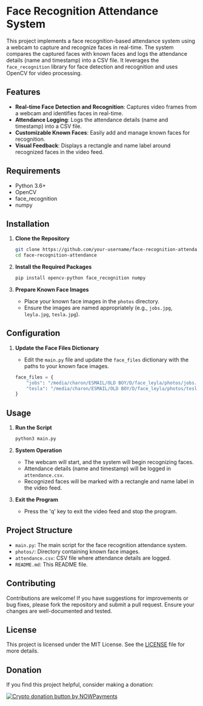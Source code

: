 
# Face Recognition Attendance System

This project implements a face recognition-based attendance system using a webcam to capture and recognize faces in real-time. The system compares the captured faces with known faces and logs the attendance details (name and timestamp) into a CSV file. It leverages the `face_recognition` library for face detection and recognition and uses OpenCV for video processing.

## Features

- **Real-time Face Detection and Recognition**: Captures video frames from a webcam and identifies faces in real-time.
- **Attendance Logging**: Logs the attendance details (name and timestamp) into a CSV file.
- **Customizable Known Faces**: Easily add and manage known faces for recognition.
- **Visual Feedback**: Displays a rectangle and name label around recognized faces in the video feed.

## Requirements

- Python 3.6+
- OpenCV
- face_recognition
- numpy

## Installation

1. **Clone the Repository**
   ```bash
   git clone https://github.com/your-username/face-recognition-attendance.git
   cd face-recognition-attendance
   ```

2. **Install the Required Packages**
   ```bash
   pip install opencv-python face_recognition numpy
   ```

3. **Prepare Known Face Images**
   - Place your known face images in the `photos` directory.
   - Ensure the images are named appropriately (e.g., `jobs.jpg`, `leyla.jpg`, `tesla.jpg`).

## Configuration

1. **Update the Face Files Dictionary**
   - Edit the `main.py` file and update the `face_files` dictionary with the paths to your known face images.

   ```python
   face_files = {
       "jobs": "/media/charon/ESMAIL/OLD BOY/D/face_leyla/photos/jobs.jpg",
       "tesla": "/media/charon/ESMAIL/OLD BOY/D/face_leyla/photos/tesla.jpg"
   }
   ```

## Usage

1. **Run the Script**
   ```bash
   python3 main.py
   ```

2. **System Operation**
   - The webcam will start, and the system will begin recognizing faces.
   - Attendance details (name and timestamp) will be logged in `attendance.csv`.
   - Recognized faces will be marked with a rectangle and name label in the video feed.

3. **Exit the Program**
   - Press the 'q' key to exit the video feed and stop the program.

## Project Structure

- `main.py`: The main script for the face recognition attendance system.
- `photos/`: Directory containing known face images.
- `attendance.csv`: CSV file where attendance details are logged.
- `README.md`: This README file.

## Contributing

Contributions are welcome! If you have suggestions for improvements or bug fixes, please fork the repository and submit a pull request. Ensure your changes are well-documented and tested.

## License

This project is licensed under the MIT License. See the [LICENSE](LICENSE) file for more details.

<h2 id="donation">Donation</h2>

<p>If you find this project helpful, consider making a donation:</p>
<p><a href="https://nowpayments.io/donation?api_key=REWCYVC-A1AMFK3-QNRS663-PKJSBD2&source=lk_donation&medium=referral" target="_blank">
     <img src="https://nowpayments.io/images/embeds/donation-button-black.svg" alt="Crypto donation button by NOWPayments">
</a></p>
